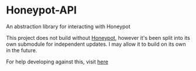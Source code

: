 # Honeypot-API
An abstraction library for interacting with Honeypot

This project does not build without [Honeypot](https://github.com/TerrrorByte/Honeypot), however it's been split into its own submodule for independent updates. I may allow it to build on its own in the future.

For help developing against this, visit [here](https://github.com/TerrrorByte/Honeypot/wiki/Developing-plugins-using-the-Honeypot-API)
